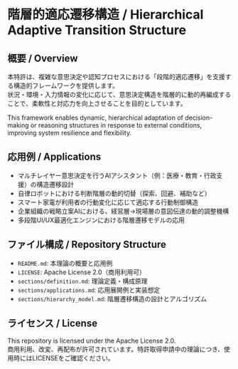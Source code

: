 # 階層的適応遷移構造 / Hierarchical Adaptive Transition Structure

## 概要 / Overview
本特許は、複雑な意思決定や認知プロセスにおける「段階的適応遷移」を支援する構造的フレームワークを提供します。  
状況・環境・入力情報の変化に応じて、意思決定構造を階層的に動的再編成することで、柔軟性と対応力を向上させることを目的としています。

This framework enables dynamic, hierarchical adaptation of decision-making or reasoning structures in response to external conditions, improving system resilience and flexibility.

## 応用例 / Applications

- マルチレイヤー意思決定を行うAIアシスタント（例：医療・教育・行政支援）の構造遷移設計  
- 自律ロボットにおける判断階層の動的切替（探索、回避、補助など）  
- スマート家電が利用者の行動変化に応じて適応する行動制御構造  
- 企業組織の戦略立案AIにおける、経営層→現場層の意図伝達の動的調整機構  
- 多段階UI/UX最適化エンジンにおける階層遷移モデルの応用

## ファイル構成 / Repository Structure

- `README.md`: 本理論の概要と応用例
- `LICENSE`: Apache License 2.0（商用利用可）
- `sections/definition.md`: 理論定義・構成原理
- `sections/applications.md`: 応用展開例と実装想定
- `sections/hierarchy_model.md`: 階層遷移構造の設計とアルゴリズム

## ライセンス / License

This repository is licensed under the Apache License 2.0.  
商用利用、改変、再配布が許可されています。特許取得申請中の理論につき、使用時にはLICENSEをご確認ください。
